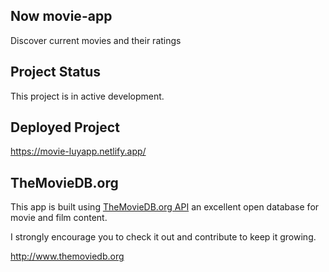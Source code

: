 ## Now movie-app
Discover current movies and their ratings 

## Project Status
This project is in active development.

## Deployed Project

https://movie-luyapp.netlify.app/

## TheMovieDB.org
This app is built using [TheMovieDB.org API](http://www.themoviedb.org) an excellent open database for movie and film content.

I strongly encourage you to check it out and contribute to keep it growing.

http://www.themoviedb.org
